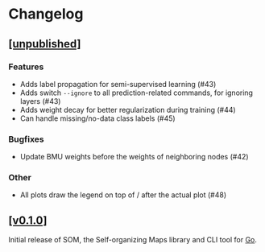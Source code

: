 # Changelog

## [[unpublished]](https://github.com/mlange-42/som/compare/v0.1.0...main)

### Features

* Adds label propagation for semi-supervised learning (#43)
* Adds switch `--ignore` to all prediction-related commands, for ignoring layers (#43)
* Adds weight decay for better regularization during training (#44)
* Can handle missing/no-data class labels (#45)

### Bugfixes

* Update BMU weights before the weights of neighboring nodes (#42)

### Other

* All plots draw the legend on top of / after the actual plot (#48)

## [[v0.1.0]](https://github.com/mlange-42/som/commits/v0.1.0/)

Initial release of SOM, the Self-organizing Maps library and CLI tool for [Go](https://go.dev).
